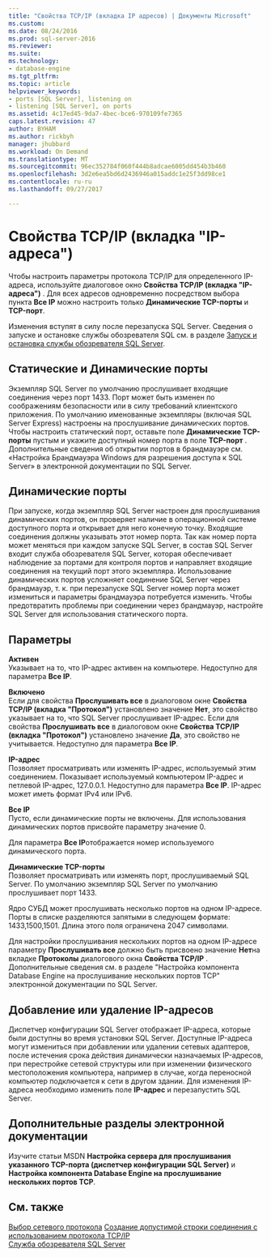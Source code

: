 ```yaml
---
title: "Свойства TCP/IP (вкладка IP адресов) | Документы Microsoft"
ms.custom: 
ms.date: 08/24/2016
ms.prod: sql-server-2016
ms.reviewer: 
ms.suite: 
ms.technology:
- database-engine
ms.tgt_pltfrm: 
ms.topic: article
helpviewer_keywords:
- ports [SQL Server], listening on
- listening [SQL Server], on ports
ms.assetid: 4c17ed45-9da7-4bec-bce6-970109fe7365
caps.latest.revision: 47
author: BYHAM
ms.author: rickbyh
manager: jhubbard
ms.workload: On Demand
ms.translationtype: MT
ms.sourcegitcommit: 96ec352784f060f444b8adcae6005dd454b3b460
ms.openlocfilehash: 3d2e6ea5bd6d2436946a015addc1e25f3dd98ce1
ms.contentlocale: ru-ru
ms.lasthandoff: 09/27/2017

---
```

# <a name="tcpip-properties-ip-addresses-tab"></a>Свойства TCP/IP (вкладка "IP-адреса")
  Чтобы настроить параметры протокола TCP/IP для определенного IP-адреса, используйте диалоговое окно **Свойства TCP/IP (вкладка "IP-адреса")** . Для всех адресов одновременно посредством выбора пункта **Все IP** можно настроить только **Динамические TCP-порты** и **TCP-порт**.  
  
 Изменения вступят в силу после перезапуска SQL Server. Сведения о запуске и остановке службы обозревателя SQL см. в разделе [Запуск и остановка службы обозревателя SQL Server](../../database-engine/configure-windows/start-stop-pause-resume-restart-sql-server-services.md).  
  
## <a name="static-vs-dynamic-ports"></a>Статические и Динамические порты  
 Экземпляр SQL Server по умолчанию прослушивает входящие соединения через порт 1433. Порт может быть изменен по соображениям безопасности или в силу требований клиентского приложения. По умолчанию именованные экземпляры (включая SQL Server Express) настроены на прослушивание динамических портов. Чтобы настроить статический порт, оставьте поле **Динамические TCP-порты** пустым и укажите доступный номер порта в поле **TCP-порт** . Дополнительные сведения об открытии портов в брандмауэре см. «Настройка Брандмауэра Windows для разрешения доступа к SQL Server» в электронной документации по SQL Server.  
  
## <a name="dynamic-ports"></a>Динамические порты  
 При запуске, когда экземпляр SQL Server настроен для прослушивания динамических портов, он проверяет наличие в операционной системе доступного порта и открывает для него конечную точку. Входящие соединения должны указывать этот номер порта. Так как номер порта может меняться при каждом запуске SQL Server, в состав SQL Server входит служба обозревателя SQL Server, которая обеспечивает наблюдение за портами для контроля портов и направляет входящие соединения на текущий порт этого экземпляра. Использование динамических портов усложняет соединение SQL Server через брандмауэр, т. к. при перезапуске SQL Server номер порта может измениться и параметры брандмауэра потребуется изменить. Чтобы предотвратить проблемы при соединении через брандмауэр, настройте SQL Server для использования статического порта.  
  
## <a name="options"></a>Параметры  
 **Активен**  
 Указывает на то, что IP-адрес активен на компьютере. Недоступно для параметра **Все IP**.  
  
 **Включено**  
 Если для свойства **Прослушивать все** в диалоговом окне **Свойства TCP/IP (вкладка "Протокол")** установлено значение **Нет**, это свойство указывает на то, что SQL Server прослушивает IP-адрес. Если для свойства **Прослушивать все** в диалоговом окне **Свойства TCP/IP (вкладка "Протокол")** установлено значение **Да**, это свойство не учитывается. Недоступно для параметра **Все IP**.  
  
 **IP-адрес**  
 Позволяет просматривать или изменять IP-адрес, используемый этим соединением. Показывает используемый компьютером IP-адрес и петлевой IP-адрес, 127.0.0.1. Недоступно для параметра **Все IP**. IP-адрес может иметь формат IPv4 или IPv6.  
  
 **Все IP**  
 Пусто, если динамические порты не включены. Для использования динамических портов присвойте параметру значение 0.  
  
 Для параметра **Все IP**отображается номер используемого динамического порта.  
  
 **Динамические TCP-порты**  
 Позволяет просматривать или изменять порт, прослушиваемый SQL Server. По умолчанию экземпляр SQL Server по умолчанию прослушивает порт 1433.  
  
 Ядро СУБД может прослушивать несколько портов на одном IP-адресе. Порты в списке разделяются запятыми в следующем формате: 1433,1500,1501. Длина этого поля ограничена 2047 символами.  
  
 Для настройки прослушивания нескольких портов на одном IP-адресе параметру **Прослушивать все** должно быть присвоено значение **Нет**на вкладке **Протоколы** диалогового окна **Свойства TCP/IP** . Дополнительные сведения см. в разделе "Настройка компонента Database Engine на прослушивание нескольких портов TCP" электронной документации по SQL Server.  
  
## <a name="adding-or-removing-ip-addresses"></a>Добавление или удаление IP-адресов  
 Диспетчер конфигурации SQL Server отображает IP-адреса, которые были доступны во время установки SQL Server. Доступные IP-адреса могут измениться при добавлении или удалении сетевых адаптеров, после истечения срока действия динамически назначаемых IP-адресов, при перестройке сетевой структуры или при изменении физического местоположения компьютера, например в случае, когда переносной компьютер подключается к сети в другом здании. Для изменения IP-адреса необходимо изменить поле **IP-адрес** и перезапустить SQL Server.  
  
## <a name="additional-topics-in-books-online"></a>Дополнительные разделы электронной документации  
 Изучите статьи MSDN **Настройка сервера для прослушивания указанного TCP-порта (диспетчер конфигурации SQL Server)** и **Настройка компонента Database Engine на прослушивание нескольких портов TCP**.  
  
## <a name="see-also"></a>См. также  
 [Выбор сетевого протокола](https://msdn.microsoft.com/library/ms187892(v=sql.120).aspx)   
 [Создание допустимой строки соединения с использованием протокола TCP/IP](creating-a-valid-connection-string-using-tcp-ip.md)   
 [Служба обозревателя SQL Server](https://msdn.microsoft.com/library/ms181087(v=sql.130).aspx)  
  
  

